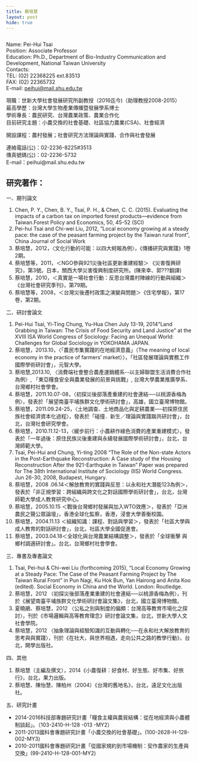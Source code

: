 ```yaml
---
title: 蔡培慧
layout: post
hide: true
---
```


<span style="max-width:30%;" class="image right"><img src="{{ 'assets/images/cai.jpg' | relative_url }}" alt="" /></span>

Name: Pei-Hui Tsai  
Position: Associate Professor    
Education: Ph.D., Department of Bio-Industry Communication and Development, National Taiwan  University   
Contacts:  
  TEL: (02) 22368225 ext.83513  
  FAX: (02) 22365732  
  E-mail: peihui@mail.shu.edu.tw  

現職：世新大學社會發展研究所副教授（2016迄今)（助理教授2008-2015）  
最高學歷：台灣大學生物產業傳播暨發展學系博士  
學術專長：農民研究、台灣農業政策、農業合作化  
目前研究主題：小農交換的社會基礎、社區協力農業(CSA)、社會經濟  

開設課程：農村發展；社會研究方法理論與實踐、合作與社會發展

<p>連絡電話(公)：02-2236-8225#3513<br>
傳真號碼(公)：02-2236-5732<br>
E-mail：peihui@mail.shu.edu.tw</p>
 
## 研究著作：

一、期刊論文

1. Chen, P. Y., Chen, B. Y., Tsai, P. H., & Chen, C. C. (2015). Evaluating the impacts of a carbon tax on imported forest products—evidence from Taiwan.Forest Policy and Economics, 50, 45-52  (SCI)
2. Pei-hui Tsai and Chi-wei Liu, 2012, ”Local economy growing at a steady pace: the case of the peasant farming project by the Taiwan rural front”, China Journal of Social Work
3. 蔡培慧，2012，〈文化行動的可能：以四大蚵報為例〉，《傳播研究與實踐》1卷2期。
4. 蔡培慧等，2011，＜NGO參與921災後社區更新重建經驗＞ 《災害復興研究》，第3號。日本，關西大學災害復興制度研究所。(陳來幸、郭???翻譯)
5. 蔡培慧，2010，＜真實是一場社會行動：反思台灣農村陣線的行動與組織＞《台灣社會研究季刊》，第79期。
6. 蔡培慧等，2008，＜台灣災後遷村政策之演變與問題＞《住宅學報》，第17卷，第2期。

二、研討會論文
 
1. Pei-Hui Tsai, Yi-Ting Chung, Yu-Hua Chen July 13-19, 2014"Land Grabbing in Taiwan: The Crisis of Food Security and Land Justice" at the XVIII ISA World Congress of Sociology: Facing an Unequal World: Challenges for Global Sociology in YOKOHAMA JAPAN.
2. 蔡培慧，2013.10，〈「農民市集實踐的在地經濟意義」（The meaning of local economy in the practice of farmers’ market）〉，「社區發展理論與實務工作國際學術研討會」，元智大學。
3. 蔡培慧,2013.10, 〈消費端社會整合農產運銷體系--以主婦聯盟生活消費合作社為例〉, 「東亞糧食安全與農業發展的前景與挑戰」, 台灣大學農業推廣學系、台灣鄉村社會學會。
4. 蔡培慧，2011.10.07-08，〈初探災後部落產重建的社會連結──以桃源香梅為例〉，發表於「展望南臺平埔族群文化學術研討會」，高雄，國立臺灣博物館。
5. 蔡培慧，2011.09.24-25，〈土地調查、土地商品化與定耕農業──初探原住民族社會經濟資本化過程〉，發表於「碰撞．新生／理論與實踐踹共研討會」，台北，台灣社會研究學會。
6. 蔡培慧，2010.11.12-13，〈緩步前行：小農耕作綠色消費的產業重建模式〉，發表於「一年過後：原住民族災後重建與永續發展國際學術研討會」，台北，台灣師範大學。
7. Tsai, Pei-Hui and Chung, Yi-ting 2008 “The Role of the Non-state Actors in the Post-Earthquake Reconstruction: A Case study of the Housing Reconstruction After the 921-Earthquke in Taiwan” Paper was prepared for The 38th International Institute of Sociology (IIS) World Congress. Jun 26-30, 2008, Budapest, Hungary.
8. 蔡培慧，2008 .06.14＜解放教育的實踐與反思：以永和社大潛能123為例＞，發表於「非正規學習：跨組織與跨文化之對話國際學術研討會」，台北，台灣師範大學成人教育研究中心。
9. 蔡培慧，2005.10.15 ＜戰後台灣鄉村發展與加入WTO效應＞，發表於「亞洲農民之聲公眾論壇」，香港全球化監察，香港，浸會大學善衡校園。
10. 蔡培慧，2004.11.13 ＜組織知識：課程、對話與學習＞，發表於「社區大學與成人教育的對話研討會」，台北，社區大學全國促進會。
11. 蔡培慧，2003.04.18＜全球化與台灣農業結構調整＞，發表於「全球衝擊 與鄉村調適研討會」。台北，台灣鄉村社會學會。

三、專書及專書論文

1. Tsai, Pei-hui & Chi-wei Liu (forthcoming 2015), “Local Economy Growing at a Steady Pace: The Case of the Peasant Farming Project by The Taiwan Rural Front” in Pun Nagi, Ku Hok Bun, Yan Hairong and Anita Koo (edited). Social Economy in China and the World. London: Routledge.
2. 蔡培慧，2012 〈初探災後部落產業重建的社會連結──以桃源香梅為例〉，刊於《展望南臺平埔族群文化學術研討會論文集》，台北，國立臺灣博物館。
3. 夏曉鵑、蔡培慧，2012 〈公私之別與制度的偏頗：台灣高等教育市場化之探討〉，刊於《市場邏輯與高等教育理念》研討會論文集，台北，世新大學人文社會學院。
4. 蔡培慧，2012 〈抽象理論與經驗知識的互動與轉化──在永和社大解放教育的思考與與實踐〉，刊於《在社大，與世界相遇，走向公共之路的教學行動》，台北，開學出版社。

四、其他

1. 蔡培慧（主編及撰文），2014《小農復耕：好食材、好生態、好市集、好旅行》，台北，果力出版。
2. 蔡培慧、陳怡慧、陳柏州（2004）《台灣的舊地名》，台北，遠足文化出版社。

五、研究計畫

- 2014-2016科技部專題研究計畫「糧食主權與農貿結構：從在地經濟與小農體制談起」。（103-2410-H-128 -013 -MY2）
- 2011-2013國科會專題研究計畫「小農交換的社會基礎」。(100-2628-H-128-002-MY3)
- 2010-2011國科會專題研究計畫「從國家規約到市場機制：契作農家的生產與交換」(99-2410-H-128-001-MY2)
